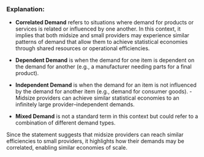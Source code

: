 
### Explanation:
- **Correlated Demand** refers to situations where demand for products or services is related or influenced by one another. In this context, it implies that both midsize and small providers may experience similar patterns of demand that allow them to achieve statistical economies through shared resources or operational efficiencies.
  
- **Dependent Demand** is when the demand for one item is dependent on the demand for another (e.g., a manufacturer needing parts for a final product). 

- **Independent Demand** is when the demand for an item is not influenced by the demand for another item (e.g., demand for consumer goods).
-Midsize providers can achieve similar statistical economies to an infinitely large
provider–independent demands.

- **Mixed Demand** is not a standard term in this context but could refer to a combination of different demand types.

Since the statement suggests that midsize providers can reach similar efficiencies to small providers, it highlights how their demands may be correlated, enabling similar economies of scale.